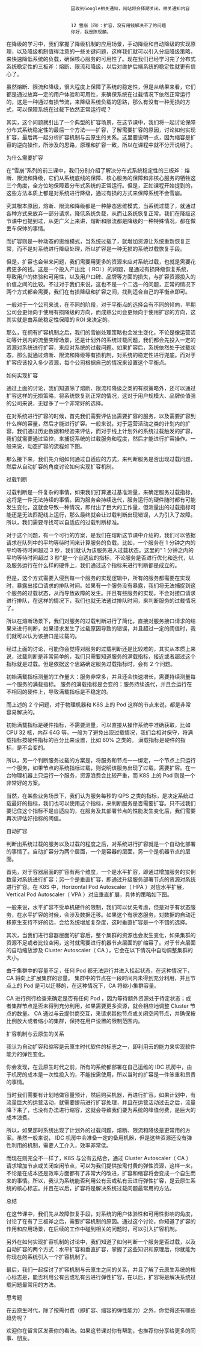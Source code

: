 
                            
                            因收到Google相关通知，网站将会择期关闭。相关通知内容
                            
                            
                            12 雪崩（四）：扩容，没有用钱解决不了的问题
                            你好，我是陈现麟。

在降级的学习中，我们掌握了降级机制的应用场景，手动降级和自动降级的实现原理，以及降级机制值得注意的一些关键问题，这样我们就可以引入分级降级策略，来快速降低系统的负载，确保核心服务的可用性了。现在我们已经学习完了分布式系统稳定性的三板斧：熔断、限流和降级，以后对维护后端系统的稳定性就更有信心了。

虽然熔断、限流和降级，很大程度上保障了系统的稳定性，但是从结果来看，它们都是通过放弃一定的用户体验和可用性，来确保系统在过载情况下依然正常运行的，这是一种通过有损节流，来降级系统负载的思路，那么有没有一种无损的方式，可以保障系统在过载下依然正常运行呢？

其实，这个问题就引出了一个典型的扩容场景，在这节课中，我们将一起讨论保障分布式系统稳定性的最后一个方法——扩容，了解需要扩容的原因，讨论如何实现扩容，最后再一起分析扩容机制与云原生的关系。这里要说明一点，因为缩容是扩容的逆向操作，所涉及的思路，原理和扩容一致，所以在课程中就不分开说明了。

为什么需要扩容

在“雪崩”系列的前三课中，我们分别介绍了解决分布式系统稳定性的三板斧：熔断、限流和降级，它们从系统底线的保障、核心服务的保障和非核心服务的牺牲这三个角度，全方位地保障着分布式系统的正常运行。但是，正如课程开始提到的，这些方法本质上都是对系统进行降级，通过有损的方式来保障系统不会雪崩。

究其根本原因，熔断、限流和降级都是一种静态思维模式，当系统过载了，就通过各种方式来放弃一部分请求，降低系统负载，从而让系统恢复正常。我们在降级这节课中也提到过，从更广义上来讲，熔断和限流都是降级的一种特殊情况，都在做丢车保帅的事情。

而扩容则是一种动态的思维模式，当系统过载了，就增加资源让系统重新恢复正常，而不是对系统进行降级处理，所以扩容是一种无损的系统过载恢复手段。

但是，扩容也会带来问题，我们需要用更多的资源来应对系统过载，也就是需要花费更多的钱。这是一个投入产出比（ ROI ）的问题，是通过有损降级恢复系统，导致用户的体验和可用性，以及用户口碑、品牌等方面的损失，与扩容资源投入的价值之间的比较。不过对于我们来说，这也不是一个二选一的问题，正常的情况下两个方式都会需要，我们在有损降级和扩容之间，找到适合自己的平衡点即可。

一般对于一个公司来说，在不同的阶段，对于平衡点的选择会有不同的倾向，早期公司会更倾向于使用有损降级的方向，而成熟公司会更倾向于使用扩容的方向，这其实就是由系统稳定性保障的 ROI 来决定的。

那么，在拥有扩容机制之后，我们的雪崩处理策略也会发生变化，不论是像运营活动等计划内的流量突增场景，还是计划外的系统过载问题，我们都会先投入一定的资源对系统进行扩容，来应对系统的过载问题。如果扩容后，系统依然处于过载状态，那么就通过熔断、限流和降级等有损机制，对系统的稳定性进行兜底。而对于扩容应该投入多少资源，每个公司根据自己的情况来设置这个平衡点。

如何实现扩容

通过上面的讨论，我们知道除了熔断、限流和降级之类的有损策略外，还可以通过扩容这样的无损策略，将系统恢复到正常的情况，这对于用户规模大、品牌价值强的公司来说，无疑多了一个非常好的选择。

在对系统进行扩容的时候，首先我们需要评估出需要扩容的服务，以及需要扩容到什么样的容量，然后才能进行扩容。一般来说，对于运营活动之类的计划内的扩容，我们通过历史数据和经验来评估，而对于线上计划外的系统过载触发的扩容，我们就需要通过监控，来捕捉系统的过载服务和程度，然后才能进行扩容操作。一般来说，动态扩容的流程如下图。



那么接下来，我们先介绍如何通过自适应的方式，来判断服务是否出现过载问题，然后从自动扩容的角度讨论如何实现扩容机制。

过载判断

过载判断是一件复杂的事情，如果我们打算通过基准测量，来确定服务过载指标，这将是一件无法持续的事情。因为服务会持续迭代，服务运行的硬件随时都有可能发生变化，这就会导致一种情况，即付出了巨大的工作量，但测量出的过载指标可能还是无法匹配线上运行，那么最终就会让过载判断出现错误，人为引入了故障。所以，我们需要寻找可以自适应的过载判断标准。

对于这个问题，有一个可行的方案，是我们在熔断这节课中介绍的，我们可以依据请求在队列中的平均等待时间来计算服务的负载。比如，一个服务在 1 分钟之内的平均等待时间超过 3 秒，我们就认为该服务进入过载状态。这里的“ 1 分钟之内的平均等待时间超过 3 秒”是一个自适应的指标，不论服务是否进行优化和迭代，以及服务运行在什么样的硬件上，我们通过这个指标来进行判断都是成立的。

但是，这个方式需要入侵到每一个服务的实现逻辑中，所有的服务都需要在实现时，暴露出接口请求的排队时间。如果有一个服务没有暴露，我们将无法捕捉到这个服务的过载状态，从而导致故障的发生。并且有些服务的实现，不会对接口请求进行排队，在这样的情况下，我们也就无法通过排队时间，来判断服务的过载情况了。

所以在熔断场景下，我们对服务的过载判断进行了简化，直接对服务接口请求的结果来进行判断，如果请求发生了过载原因导致的错误，并且超过一定的阈值时，我们就可以认为该接口是过载的。

经过上面的讨论，可能你会觉得对服务的过载判断还是比较难的，其实从本质上来说，过载判断是非常简单的，我们只需要知道服务的满载指标，接近或者超过这个指标就是过载。但是依据这个思路确定服务过载指标时，会有 2 个问题。


初始满载指标测量的工作量大：服务非常多，并且还会快速增长，需要持续测量每一个服务的满载指标。
服务的满载指标是会变的：服务持续迭代，并且会运行在不相同的硬件上，导致满载指标是不稳定的。


而上述的 2 个问题，对于物理机器和 K8S 上的 Pod 这样的节点来说，都是非常容易解决的。


初始满载指标是硬件指标，不需要测量，可以直接从操作系统中准确获取，比如 CPU 32 核，内存 64G 等。一般为了避免出现过载情况，我们会相对保守，将满载指标按硬件指标的百分比来设置，比如 60% 之类的。
满载指标是硬件的指标，是不会变的。


所以，另一个判断服务过载的方案是，将服务和节点一一绑定，一个节点上只运行一个服务，如果节点的系统指标过载，则说明该服务出现了过载，需要扩容。在一台物理机器上只运行一个服务，资源浪费会比较严重，而 K8S 上的 Pod 则是一个非常好的方案。

当然，在某些业务场景下，我们认为服务每秒的 QPS 之类的指标，是决定系统过载最好的指标，我们也可以使用这个指标，来判断服务是否需要扩容。只不过我们要记住这个指标不是自适应的，在服务及其部署节点的性能发生变化后，我们需要再次评估好指标的阈值。

自动扩容

判断出系统过载的服务以及过载的程度之后，对系统进行扩容就是一个自动化部署的事情了。自动扩容分为两个层面，一个是容器的层面，另一个是机器节点的层面。

首先，对于容器层面的扩容有两个维度，一个是水平扩容，即通过增加服务的实例数量对系统进行扩容；另一个是垂直扩容，即通过升级服务部署节点的资源对系统进行扩容。在 K8S 中，Horizontal Pod Autoscaler（ HPA ）对应水平扩展，Vertical Pod Autoscaler（ VPA ）对应垂直扩展，具体的策略如下图。





一般来说，水平扩容不受单机硬件的限制，我们可以优先考虑，但是对于有状态服务，在水平扩容的时候，会涉及数据迁移。如果这个有状态服务，对数据的自动迁移原生支持不好的话，会给系统增加复杂度，这时垂直扩容是一个不错的选择。

其次，当我们进行容器层面的扩容后，整个集群的资源也会发生变化，如果集群的资源不足或者比较空闲，这时就需要进行机器节点层面的扩缩容了。对于节点层面的自动缩放涉及 Cluster Autoscaler（ CA ），它会在以下情况中自动调整集群的大小。


由于集群中的容量不足，任何 Pod 都无法运行并进入挂起状态，在这种情况下，CA 将向上扩展集群的容量。
集群中的节点在一段时间内未得到充分利用，并且节点上的 Pod 是可以迁移的，在这种情况下，CA 将缩小集群容量。


CA 进行例行检查来确定是否有任何 Pod ，因为等待额外资源处于待定状态；或者集群节点是否未得到充分利用，如果需要更多资源，就会相应地调整 Cluster 节点的数量。 CA 通过与云提供商交互，来请求其他节点或关闭空闲节点，并确保按比例放大或者缩小的集群，保持在用户设置的限制范围内。

扩容机制与云原生的关系

我认为自动扩容和缩容是云原生时代软件的标志之一，即利用云的能力来实现软件能力的弹性变化。

你会发现，在云原生时代之前，所有的系统都部署在自己运维的 IDC 机房中，由于机房的成本是一次性投入的，不能按需使用，所以当时的扩容是一件笨重和昂贵的事情。

当时我们需要有计划地做容量预计，然后购买机器，再进行扩容。如果计划中，有流量巨大的运营活动，就需要提前进行扩容处理，并且在运营活动过去之后，流量降下来了，也没有办法进行缩容，这就会导致我们要为系统的峰值付费，是巨大的成本浪费。

所以，如果那时系统出现了计划外的过载问题，熔断、限流和降级是更常用的方案。虽然一般来说， IDC 机房中会准备一定的备用机器，但是这些资源还没有弹性利用的机制，需要人工介入，效率非常低。

而现在则完全不一样了，K8S 与公有云结合，通过 Cluster Autoscaler（ CA ）请求增加节点或关闭空闲节点，可以为我们提供按需付费的弹性资源，这样一来，不论是在成本还是效率方面都有了非常大的改进，扩容和缩容将会变成一个自生而来的事情。所以，我认为系统能否利用公有云或私有云进行弹性扩容，是云原生系统的核心标志。并且在以后，扩容将是解决系统过载问题最常用的方法。

总结

在这节课中，我们先从故障恢复手段，对系统的用户体验性和可用性影响的角度，讨论了在有了三板斧之后，需要扩容机制的原因。通过这个讨论，你知道了扩容的作用和应用场景，在后续的工作中碰到相关的问题时，可以引入扩容机制。

另外在如何实现扩容机制的讨论中，我们知道了如何判断一个服务是否过载，以及自动扩容的两个方式：水平扩容和垂直扩容，掌握了这些知识和原理后，你就能为你现在的系统引入一个扩容机制了。

最后，我们一起探讨了扩容机制与云原生之间的关系，并且了解了云原生系统的核心标志是，能否利用公有云或私有云进行弹性扩容，在以后，扩容将是解决系统过载问题最常用的方法。

思考题

在云原生时代，除了按需付费（即扩容、缩容的弹性能力）之外，你觉得还有哪些趋势呢？

欢迎你在留言区发表你的看法。如果这节课对你有帮助，也推荐你分享给更多的同事、朋友。

                        
                        
                            